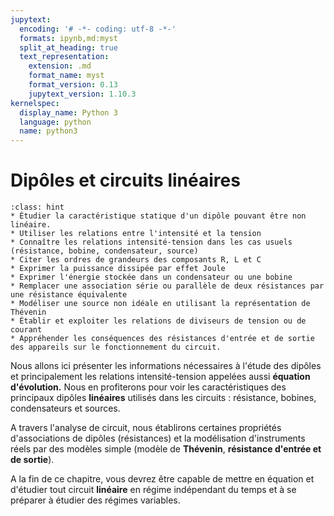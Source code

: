 ```yaml
---
jupytext:
  encoding: '# -*- coding: utf-8 -*-'
  formats: ipynb,md:myst
  split_at_heading: true
  text_representation:
    extension: .md
    format_name: myst
    format_version: 0.13
    jupytext_version: 1.10.3
kernelspec:
  display_name: Python 3
  language: python
  name: python3
---
```

# Dipôles et circuits linéaires

````{admonition} Objectifs
:class: hint
* Étudier la caractéristique statique d'un dipôle pouvant être non linéaire.
* Utiliser les relations entre l'intensité et la tension
* Connaître les relations intensité-tension dans les cas usuels (résistance, bobine, condensateur, source)
* Citer les ordres de grandeurs des composants R, L et C
* Exprimer la puissance dissipée par effet Joule
* Exprimer l'énergie stockée dans un condensateur ou une bobine
* Remplacer une association série ou parallèle de deux résistances par une résistance équivalente
* Modéliser une source non idéale en utilisant la représentation de Thévenin
* Établir et exploiter les relations de diviseurs de tension ou de courant
* Appréhender les conséquences des résistances d'entrée et de sortie des appareils sur le fonctionnement du circuit.
````

Nous allons ici présenter les informations nécessaires à l'étude des dipôles et principalement les relations intensité-tension appelées aussi __équation d'évolution.__ Nous en profiterons pour voir les caractéristiques des principaux dipôles __linéaires__ utilisés dans les circuits : résistance, bobines, condensateurs et sources.

A travers l'analyse de circuit, nous établirons certaines propriétés d'associations de dipôles (résistances) et la modélisation d'instruments réels par des modèles simple (modèle de __Thévenin__, __résistance d'entrée et de sortie__).

A la fin de ce chapitre, vous devrez être capable de mettre en équation et d'étudier tout circuit __linéaire__ en régime indépendant du temps et à se préparer à étudier des régimes variables.
